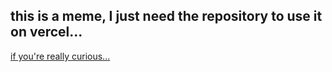 ## this is a meme, I just need the repository to use it on vercel...

<a href="https://tapago-calculator.vercel.app/"> if you're really curious...</a>
